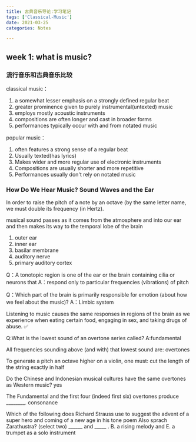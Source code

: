 ```yaml
---
title: 古典音乐导论:学习笔记
tags: ['Classical-Music']
date: 2021-03-25
categories: Notes

---
```


## week 1: what is music?

### 流行音乐和古典音乐比较

classical music：
1) a somewhat lesser emphasis on a strongly defined regular beat
2) greater prominence given to purely instrumental(untexted) music
3) employs mostly acoustic instruments
4) compositions are often longer and cast in broader forms
5) performances typically occur with and from notated music

popular music：
1) often features a strong sense of a regular beat
2) Usually texted(has lyrics)
3) Makes wider and more regular use of electronic instruments
4) Compositions are usually shorter and more repetitive
5) Performances usually don't rely on notated music

### How Do We Hear Music? Sound Waves and the Ear
In order to raise the pitch of a note by an octave (by the same letter name, we must double its frequency (in Hertz).

musical sound passes as it comes from the atmosphere and into our ear and then makes its way to the temporal lobe of the brain
1) outer ear
2) inner ear
3) basilar membrane
4) auditory nerve
5) primary auditory cortex

Q：A tonotopic region is one of the ear or the brain containing cilia or neurons that
A：respond only to particular frequencies (vibrations) of pitch

Q：Which part of the brain is primarily responsible for emotion (about how we feel about the music)?
A：Limbic system


Listening to music causes the same responses in regions of the brain as we experience when eating certain food, engaging in sex, and taking drugs of abuse. ✅

Q:What is the lowest sound of an overtone series called?
A:fundamental

All frequencies sounding above (and with) that lowest sound are:
overtones


To generate a pitch an octave higher on a violin, one must:
cut the length of the string exactly in half

Do the Chinese and Indonesian musical cultures have the same overtones as Western music?
yes

The Fundamental and the first four (indeed first six) overtones produce ________.
consonance

Which of the following does Richard Strauss use to suggest the advent of a super hero and coming of a new age in his tone poem Also sprach Zarathustra? (select two) ______ and _____ .
B. a rising melody and 
E. a trumpet as a solo instrument



















